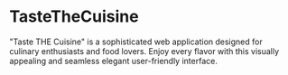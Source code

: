 # TasteTheCuisine
"Taste THE Cuisine" is a sophisticated web application designed for culinary enthusiasts and food lovers. Enjoy every flavor with this visually appealing and seamless elegant user-friendly interface.  
